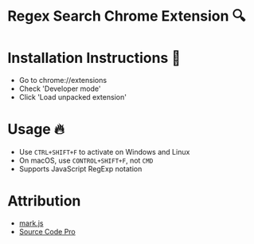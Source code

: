 # Regex Search Chrome Extension 🔍

# Installation Instructions 👾
* Go to chrome://extensions
* Check 'Developer mode'
* Click 'Load unpacked extension'

# Usage 🔥
* Use `CTRL+SHIFT+F` to activate on Windows and Linux
* On macOS, use `CONTROL+SHIFT+F`, not `CMD`
* Supports JavaScript RegExp notation

# Attribution
* [mark.js](https://github.com/julmot/mark.js/)
* [Source Code Pro](https://github.com/adobe-fonts/source-code-pro)

